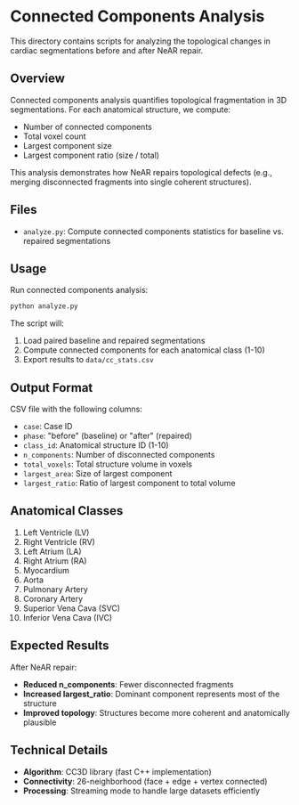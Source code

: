 # Connected Components Analysis

This directory contains scripts for analyzing the topological changes in cardiac segmentations before and after NeAR repair.

## Overview

Connected components analysis quantifies topological fragmentation in 3D segmentations. For each anatomical structure, we compute:
- Number of connected components
- Total voxel count
- Largest component size
- Largest component ratio (size / total)

This analysis demonstrates how NeAR repairs topological defects (e.g., merging disconnected fragments into single coherent structures).

## Files

- `analyze.py`: Compute connected components statistics for baseline vs. repaired segmentations

## Usage

Run connected components analysis:
```bash
python analyze.py
```

The script will:
1. Load paired baseline and repaired segmentations
2. Compute connected components for each anatomical class (1-10)
3. Export results to `data/cc_stats.csv`

## Output Format

CSV file with the following columns:
- `case`: Case ID
- `phase`: "before" (baseline) or "after" (repaired)
- `class_id`: Anatomical structure ID (1-10)
- `n_components`: Number of disconnected components
- `total_voxels`: Total structure volume in voxels
- `largest_area`: Size of largest component
- `largest_ratio`: Ratio of largest component to total volume

## Anatomical Classes

1. Left Ventricle (LV)
2. Right Ventricle (RV)
3. Left Atrium (LA)
4. Right Atrium (RA)
5. Myocardium
6. Aorta
7. Pulmonary Artery
8. Coronary Artery
9. Superior Vena Cava (SVC)
10. Inferior Vena Cava (IVC)

## Expected Results

After NeAR repair:
- **Reduced n_components**: Fewer disconnected fragments
- **Increased largest_ratio**: Dominant component represents most of the structure
- **Improved topology**: Structures become more coherent and anatomically plausible

## Technical Details

- **Algorithm**: CC3D library (fast C++ implementation)
- **Connectivity**: 26-neighborhood (face + edge + vertex connected)
- **Processing**: Streaming mode to handle large datasets efficiently
